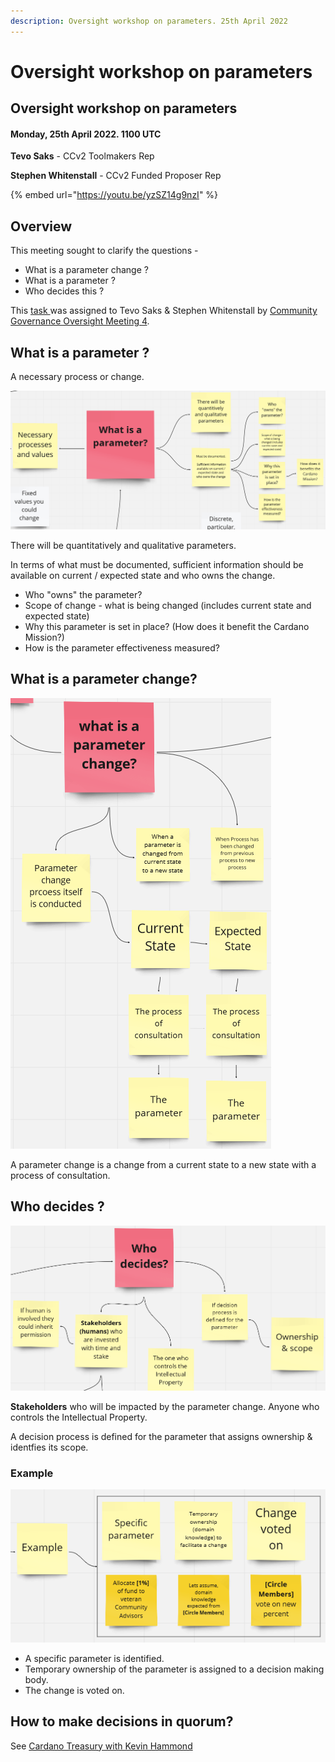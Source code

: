 ```yaml
---
description: Oversight workshop on parameters. 25th April 2022
---
```


# Oversight workshop on parameters

## Oversight workshop on parameters

#### Monday, 25th April 2022. 1100 UTC

**Tevo Saks** - CCv2 Toolmakers Rep

**Stephen Whitenstall** - CCv2 Funded Proposer Rep

{% embed url="https://youtu.be/yzSZ14g9nzI" %}

## Overview

This meeting sought to clarify the questions -

* What is a parameter change ?
* What is a parameter ?
* Who decides this ?

This [task ](https://github.com/Catalyst-Auditing/Community-Governance-Oversight-Coordination/issues/67)was assigned to Tevo Saks & Stephen Whitenstall by [Community Governance Oversight Meeting 4](https://quality-assurance-dao.gitbook.io/community-governance-oversight/project-management/meetings-and-town-halls/f7-meeting-3-7th-april-2022#5.4-governance-parameters).

## What is a parameter ?

A necessary process or change.

![What is a parameter change ?](<../../.gitbook/assets/Screenshot 2022-05-03 100117.png>)

There will be quantitatively and qualitative parameters.

In terms of what must be documented, sufficient information should be available on current / expected state and who owns the change.

* Who "owns" the parameter?
* Scope of change - what is being changed (includes current state and expected state)
* Why this parameter is set in place? (How does it benefit the Cardano Mission?)
* How is the parameter effectiveness measured?

## **What is a parameter change?**

![](<../../.gitbook/assets/Screenshot 2022-05-03 134921.png>)

A parameter change is a change from a current state to a new state with a process of consultation.

## Who decides ?

![](<../../.gitbook/assets/Screenshot 2022-05-04 101539.png>)

**Stakeholders** who will be impacted by the parameter change. Anyone who controls the Intellectual Property.

A decision process is defined for the parameter that assigns ownership & identfies its scope.

### Example

![](<../../.gitbook/assets/Screenshot 2022-05-04 101946.png>)

* A specific parameter is identified.
* Temporary ownership of the parameter is assigned to a decision making body.
* The change is voted on.

## How to make decisions in quorum?

See [Cardano Treasury with Kevin Hammond](https://quality-assurance-dao.gitbook.io/community-governance-oversight/governance-processes/governance-parameters/cardano-treasury-with-kevin-hammond)
